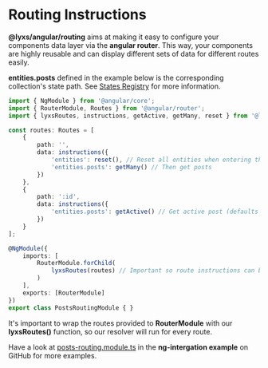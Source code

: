 # Routing Instructions

**@lyxs/angular/routing** aims at making it easy to configure your components data layer via the **angular router**. This way, your components are highly reusable and can display different sets of data for different routes easily.

**entities.posts** defined in the example below is the corresponding collection's state path. See [States Registry](states-registry.md) for more information.

```typescript
import { NgModule } from '@angular/core';
import { RouterModule, Routes } from '@angular/router';
import { lyxsRoutes, instructions, getActive, getMany, reset } from '@lyxs/angular/routing';

const routes: Routes = [
    {
        path: '',
        data: instructions({
            'entities': reset(), // Reset all entities when entering the route
            'entities.posts': getMany() // Then get posts
        })
    },
    {
        path: ':id',
        data: instructions({
            'entities.posts': getActive() // Get active post (defaults to set param :id active)
        })
    }
];

@NgModule({
    imports: [
        RouterModule.forChild(
            lyxsRoutes(routes) // Important so route instructions can be resolved
        )
    ],
    exports: [RouterModule]
})
export class PostsRoutingModule { }
```

It's important to wrap the routes provided to **RouterModule** with our **lyxsRoutes\(\)** function, so our resolver will run for every route.

Have a look at [posts-routing.module.ts](https://github.com/bitflut/lyxs/blob/master/apps/ng-integration/src/app/posts/posts-routing.module.ts) in the **ng-intergation example** on GitHub for more examples.

